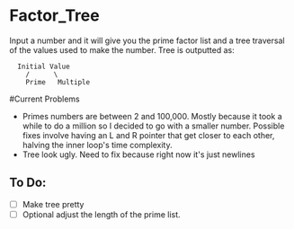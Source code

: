 # Factor_Tree
Input a number and it will give you the prime factor list and a tree traversal of the values used to make the number.
Tree is outputted as:

      Initial Value
        /      \
        Prime   Multiple
        
#Current Problems
* Primes numbers are between 2 and 100,000. Mostly because it took a while to do a million so I decided to go with a smaller number. Possible fixes involve having an L and R pointer that get closer to each other, halving the inner loop's time complexity.
* Tree look ugly. Need to fix because right now it's just newlines

## To Do:
- [ ] Make tree pretty
- [ ] Optional adjust the length of the prime list.
